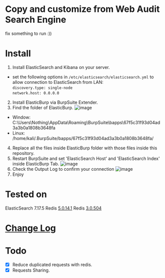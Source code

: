 # Copy and customize from Web Audit Search Engine
fix something to run :))
# Install 
1. Install ElasticSearch and Kibana on your server.
* set the following options in `/etc/elasticsearch/elasticsearch.yml` to allow connection to ElasticSearch from LAN: <br>
  `discovery.type: single-node`<br>
  `network.host: 0.0.0.0`

2. Install ElasticBurp via BurpSuite Extender.
3. Find the folder of ElasticBurp.
![image](https://user-images.githubusercontent.com/43785370/183043529-05195637-d0ea-47d1-8096-f76d6a7d4a04.png)
* Window: C:\Users\Nothing\AppData\Roaming\BurpSuite\bapps\67f5c31f93d04ad3a3b0a1808b3648fa
* Linux: /home/kali/.BurpSuite/bapps/67f5c31f93d04ad3a3b0a1808b3648fa/
4. Replace all the files inside ElasticBurp folder with those files inside this repository.  
5. Restart BurpSuite and set 'ElasticSearch Host' and 'ElasticSearch Index' inside ElasticBurp Tab.
![image](https://user-images.githubusercontent.com/43785370/183050436-d4691786-ea79-4b77-8c11-d4f60d7d4802.png)
6. Check the Output Log to confirm your connection
![image](https://user-images.githubusercontent.com/97270758/183054869-7cee7208-3e4e-4227-a63d-67e864c95478.png)
7. Enjoy
# Tested on
ElasticSearch 7.17.5
Redis [5.0.14.1](https://github.com/tporadowski/redis/releases)
Redis [3.0.504](https://github.com/microsoftarchive/redis/releases/tag/win-3.0.504)
# [Change Log](CHANGELOG.md) 
# Todo 

- [x] Reduce duplicated requests with redis.
- [x] Requests Sharing.
